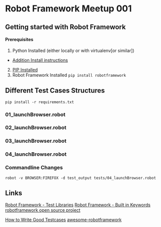 # Robot Framework Meetup 001

## Getting started with Robot Framework

#### Prerequisites
1. Python Installed (either locally or with virtualenv[or similar])
  - [Addition Install instructions](https://github.com/robotframework/robotframework/blob/master/INSTALL.rst)
2. [PIP Installed](https://ahmadawais.com/install-pip-macos-os-x-python/)
3. Robot Framework Installed `pip install robotframework`

## Different Test Cases Structures
`pip install -r requirements.txt`

### 01_launchBrowser.robot
### 02_launchBrowser.robot
### 03_launchBrowser.robot
### 04_launchBrowser.robot

### Commandline Changes
`robot -v BROWSER:FIREFOX -d test_output tests/04_launchBrowser.robot`

## Links
[Robot Framework - Test Libraries](https://robotframework.org/#libraries)
[Robot Framework - Built in Keywords](http://robotframework.org/robotframework/#standard-libraries)
[robotframework open source project](https://github.com/robotframework/robotframework)

[How to Write Good Testcases](https://github.com/robotframework/HowToWriteGoodTestCases/blob/master/HowToWriteGoodTestCases.rst)
[awesome-robotframework](https://github.com/fkromer/awesome-robotframework)

